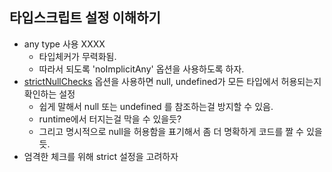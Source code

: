## 타입스크립트 설정 이해하기
- any type 사용 XXXX
  - 타입체커가 무력화됨.
  - 따라서 되도록 'noImplicitAny' 옵션을 사용하도록 하자.
- <a href= 'https://www.typescriptlang.org/tsconfig#strictNullChecks'>strictNullChecks</a> 옵션을 사용하면 null, undefined가 모든 타입에서 허용되는지 확인하는 설정
  - 쉽게 말해서 null 또는 undefined 를 참조하는걸 방지할 수 있음.
  - runtime에서 터지는걸 막을 수 있을듯?
  - 그리고 명시적으로 null을 허용함을 표기해서 좀 더 명확하게 코드를 짤 수 있을듯.
- 엄격한 체크를 위해 strict 설정을 고려하자
  